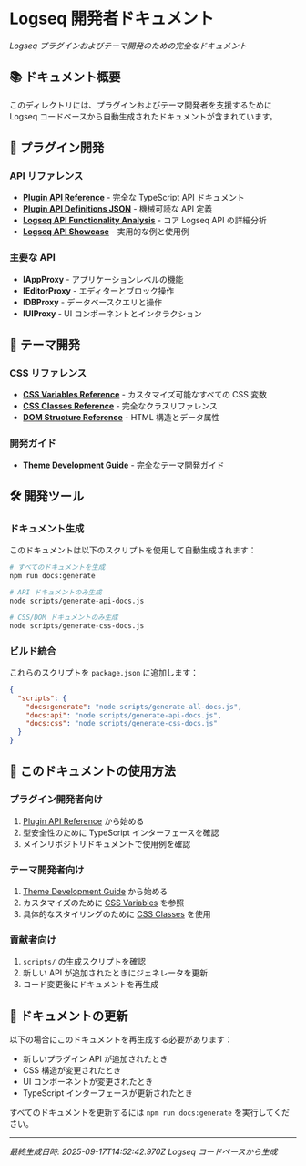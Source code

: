 # Logseq 開発者ドキュメント

*Logseq プラグインおよびテーマ開発のための完全なドキュメント*

## 📚 ドキュメント概要

このディレクトリには、プラグインおよびテーマ開発者を支援するために Logseq コードベースから自動生成されたドキュメントが含まれています。

## 🔌 プラグイン開発

### API リファレンス
- **[Plugin API Reference](./plugin-api-reference.md)** - 完全な TypeScript API ドキュメント
- **[Plugin API Definitions JSON](./plugin-api-definitions.json)** - 機械可読な API 定義
- **[Logseq API Functionality Analysis](./logseq-api-functionality-analysis.md)** - コア Logseq API の詳細分析
- **[Logseq API Showcase](./logseq-api-showcase.md)** - 実用的な例と使用例

### 主要な API
- **IAppProxy** - アプリケーションレベルの機能
- **IEditorProxy** - エディターとブロック操作
- **IDBProxy** - データベースクエリと操作
- **IUIProxy** - UI コンポーネントとインタラクション

## 🎨 テーマ開発

### CSS リファレンス
- **[CSS Variables Reference](./css-variables-reference.md)** - カスタマイズ可能なすべての CSS 変数
- **[CSS Classes Reference](./css-classes-reference.md)** - 完全なクラスリファレンス
- **[DOM Structure Reference](./dom-structure-reference.md)** - HTML 構造とデータ属性

### 開発ガイド
- **[Theme Development Guide](./theme-development-guide.md)** - 完全なテーマ開発ガイド

## 🛠 開発ツール

### ドキュメント生成
このドキュメントは以下のスクリプトを使用して自動生成されます：

```bash
# すべてのドキュメントを生成
npm run docs:generate

# API ドキュメントのみ生成
node scripts/generate-api-docs.js

# CSS/DOM ドキュメントのみ生成
node scripts/generate-css-docs.js
```

### ビルド統合
これらのスクリプトを `package.json` に追加します：

```json
{
  "scripts": {
    "docs:generate": "node scripts/generate-all-docs.js",
    "docs:api": "node scripts/generate-api-docs.js", 
    "docs:css": "node scripts/generate-css-docs.js"
  }
}
```

## 📖 このドキュメントの使用方法

### プラグイン開発者向け
1. [Plugin API Reference](./plugin-api-reference.md) から始める
2. 型安全性のために TypeScript インターフェースを確認
3. メインリポジトリドキュメントで使用例を確認

### テーマ開発者向け
1. [Theme Development Guide](./theme-development-guide.md) から始める
2. カスタマイズのために [CSS Variables](./css-variables-reference.md) を参照
3. 具体的なスタイリングのために [CSS Classes](./css-classes-reference.md) を使用

### 貢献者向け
1. `scripts/` の生成スクリプトを確認
2. 新しい API が追加されたときにジェネレータを更新
3. コード変更後にドキュメントを再生成

## 🔄 ドキュメントの更新

以下の場合にこのドキュメントを再生成する必要があります：
- 新しいプラグイン API が追加されたとき
- CSS 構造が変更されたとき
- UI コンポーネントが変更されたとき  
- TypeScript インターフェースが更新されたとき

すべてのドキュメントを更新するには `npm run docs:generate` を実行してください。

---

*最終生成日時: 2025-09-17T14:52:42.970Z*
*Logseq コードベースから生成*
